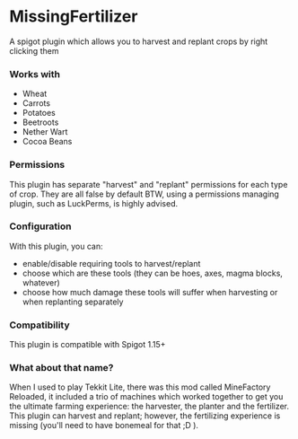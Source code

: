 # MissingFertilizer
A spigot plugin which allows you to harvest and replant crops by right clicking them


### Works with
* Wheat
* Carrots
* Potatoes
* Beetroots
* Nether Wart
* Cocoa Beans


### Permissions
This plugin has separate "harvest" and "replant" permissions for each type of crop. They are all false by default BTW, using a permissions managing plugin, such as LuckPerms, is highly advised.


### Configuration
With this plugin, you can:
* enable/disable requiring tools to harvest/replant
* choose which are these tools (they can be hoes, axes, magma blocks, whatever)
* choose how much damage these tools will suffer when harvesting or when replanting separately


### Compatibility
This plugin is compatible with Spigot 1.15+


### What about that name?
When I used to play Tekkit Lite, there was this mod called MineFactory Reloaded, it included a trio of machines which worked together to get you the ultimate farming experience: the harvester, the planter and the fertilizer. This plugin can harvest and replant; however, the fertilizing experience is missing (you'll need to have bonemeal for that ;D ).

